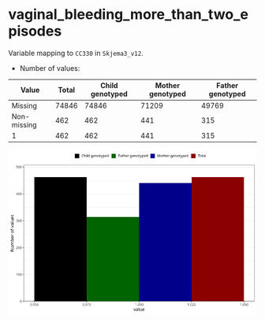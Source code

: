 # vaginal_bleeding_more_than_two_episodes
Variable mapping to `CC330` in `Skjema3_v12`.
- Number of values:

| Value | Total | Child genotyped | Mother genotyped | Father genotyped |
| ----- | ----- | --------------- | ---------------- | ---------------- |
| Missing | 74846 | 74846 | 71209 | 49769 |
| Non-missing | 462 | 462 | 441 | 315 |
| 1 | 462 | 462 | 441 | 315 |



![](vaginal_bleeding_more_than_two_episodes_n.png)



